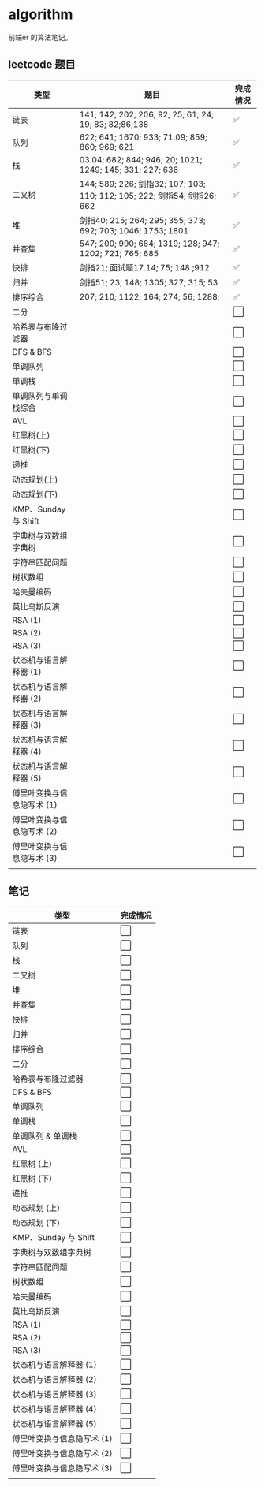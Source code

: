 # algorithm

前端er 的算法笔记。

## leetcode 题目

| 类型                       | 题目                                                         | 完成情况 |
| -------------------------- | ------------------------------------------------------------ | -------- |
| 链表                       | 141; 142; 202; 206; 92; 25; 61; 24; 19; 83; 82;86;138        | ✅        |
| 队列                       | 622; 641; 1670; 933; 71.09; 859; 860; 969; 621               | ✅        |
| 栈                         | 03.04; 682; 844; 946; 20; 1021; 1249; 145; 331; 227; 636     | ✅        |
| 二叉树                     | 144; 589; 226; 剑指32; 107; 103; 110; 112; 105; 222; 剑指54; 剑指26; 662 | ✅        |
| 堆                         | 剑指40; 215; 264; 295; 355; 373; 692; 703; 1046; 1753; 1801  | ✅        |
| 并查集                     | 547; 200; 990; 684; 1319; 128; 947; 1202; 721; 765; 685      | ✅        |
| 快排                       | 剑指21; 面试题17.14; 75; 148 ;912                            | ✅        |
| 归并                       | 剑指51; 23; 148; 1305; 327; 315; 53                          | ✅        |
| 排序综合                   | 207; 210; 1122; 164; 274; 56; 1288;                          | ✅        |
| 二分                       |                                                              | ⬜️        |
| 哈希表与布隆过滤器         |                                                              | ⬜️        |
| DFS & BFS                  |                                                              | ⬜️        |
| 单调队列                   |                                                              | ⬜️        |
| 单调栈                     |                                                              | ⬜️        |
| 单调队列与单调栈综合       |                                                              | ⬜️        |
| AVL                        |                                                              | ⬜️        |
| 红黑树(上)                 |                                                              | ⬜️        |
| 红黑树(下)                 |                                                              | ⬜️        |
| 递推                       |                                                              | ⬜️        |
| 动态规划(上)               |                                                              | ⬜️        |
| 动态规划(下)               |                                                              | ⬜️        |
| KMP、Sunday 与 Shift       |                                                              | ⬜️        |
| 字典树与双数组字典树       |                                                              | ⬜️        |
| 字符串匹配问题             |                                                              | ⬜️        |
| 树状数组                   |                                                              | ⬜️        |
| 哈夫曼编码                 |                                                              | ⬜️        |
| 莫比乌斯反演               |                                                              | ⬜️        |
| RSA (1)                    |                                                              | ⬜️        |
| RSA (2)                    |                                                              | ⬜️        |
| RSA (3)                    |                                                              | ⬜️        |
| 状态机与语言解释器 (1)     |                                                              | ⬜️        |
| 状态机与语言解释器 (2)     |                                                              | ⬜️        |
| 状态机与语言解释器 (3)     |                                                              | ⬜️        |
| 状态机与语言解释器 (4)     |                                                              | ⬜️        |
| 状态机与语言解释器 (5)     |                                                              | ⬜️        |
| 傅里叶变换与信息隐写术 (1) |                                                              | ⬜️        |
| 傅里叶变换与信息隐写术 (2) |                                                              | ⬜️        |
| 傅里叶变换与信息隐写术 (3) |                                                              | ⬜️        |
|                            |                                                              |          |

## 笔记

| 类型                       | 完成情况 |
| -------------------------- | -------- |
| 链表                       | ⬜️        |
| 队列                       | ⬜️        |
| 栈                         | ⬜️        |
| 二叉树                     | ⬜️        |
| 堆                         | ⬜️        |
| 并查集                     | ⬜️        |
| 快排                       | ⬜️        |
| 归并                       | ⬜️        |
| 排序综合                   | ⬜️        |
| 二分                       | ⬜️        |
| 哈希表与布隆过滤器         | ⬜️        |
| DFS & BFS                  | ⬜️        |
| 单调队列                   | ⬜️        |
| 单调栈                     | ⬜️        |
| 单调队列 & 单调栈          | ⬜️        |
| AVL                        | ⬜️        |
| 红黑树 (上)                | ⬜️        |
| 红黑树 (下)                | ⬜️        |
| 递推                       | ⬜️        |
| 动态规划 (上)              | ⬜️        |
| 动态规划 (下)              | ⬜️        |
| KMP、Sunday 与 Shift       | ⬜️        |
| 字典树与双数组字典树       | ⬜️        |
| 字符串匹配问题             | ⬜️        |
| 树状数组                   | ⬜️        |
| 哈夫曼编码                 | ⬜️        |
| 莫比乌斯反演               | ⬜️        |
| RSA (1)                    | ⬜️        |
| RSA (2)                    | ⬜️        |
| RSA (3)                    | ⬜️        |
| 状态机与语言解释器 (1)     | ⬜️        |
| 状态机与语言解释器 (2)     | ⬜️        |
| 状态机与语言解释器 (3)     | ⬜️        |
| 状态机与语言解释器 (4)     | ⬜️        |
| 状态机与语言解释器 (5)     | ⬜️        |
| 傅里叶变换与信息隐写术 (1) | ⬜️        |
| 傅里叶变换与信息隐写术 (2) | ⬜️        |
| 傅里叶变换与信息隐写术 (3) | ⬜️        |
|                            |          |
